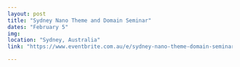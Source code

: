 ```yaml
---
layout: post
title: "Sydney Nano Theme and Domain Seminar"
dates: "February 5"
img: 
location: "Sydney, Australia"
link: "https://www.eventbrite.com.au/e/sydney-nano-theme-domain-seminar-prof-marija-drndic-tickets-42695687952#"

---
```

